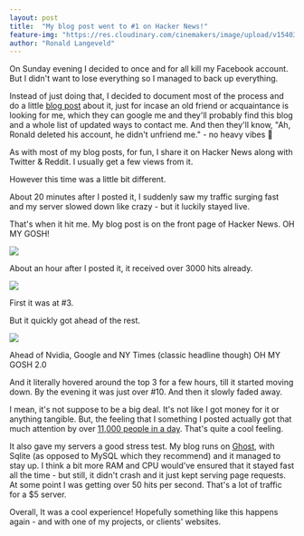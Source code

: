 ```yaml
---
layout: post
title:  "My blog post went to #1 on Hacker News!"
feature-img: "https://res.cloudinary.com/cinemakers/image/upload/v1540363159/blog/Screenshot-2018-10-08-at-08.52.24-3.png"
author: "Ronald Langeveld"
---
```


On Sunday evening I decided to once and for all kill my Facebook account. But I didn't want to lose everything so I managed to back up everything.

Instead of just doing that, I decided to document most of the process and do a little [blog post](https://ronaldlangeveld.com/deleting-facebook) about it, just for incase an old friend or acquaintance is looking for me, which they can google me and they'll probably find this blog and a whole list of updated ways to contact me. And then they'll know, "Ah, Ronald deleted his account, he didn't unfriend me." - no heavy vibes 💝

As with most of my blog posts, for fun, I share it on Hacker News along with Twitter & Reddit. I usually get a few views from it.

However this time was a little bit different.

About 20 minutes after I posted it, I suddenly saw my traffic surging fast and my server slowed down like crazy - but it luckily stayed live.

That's when it hit me. My blog post is on the front page of Hacker News. OH MY GOSH!

![](https://res.cloudinary.com/cinemakers/image/upload/v1540363161/blog/Screenshot-2018-10-08-at-08.52.40.png)

About an hour after I posted it, it received over 3000 hits already.

![](https://res.cloudinary.com/cinemakers/image/upload/v1540363161/blog/Screenshot-2018-10-08-at-07.23.31.png)

First it was at #3.

But it quickly got ahead of the rest.

![](https://res.cloudinary.com/cinemakers/image/upload/v1540363159/blog/Screenshot-2018-10-08-at-08.52.24-3.png)

Ahead of Nvidia, Google and NY Times (classic headline though) OH MY GOSH 2.0

And it literally hovered around the top 3 for a few hours, till it started moving down. By the evening it was just over #10. And then it slowly faded away.

I mean, it's not suppose to be a big deal. It's not like I got money for it or anything tangible. But, the feeling that I something I posted actually got that much attention by over [11,000 people in a day](https://simpleanalytics.io/ronaldlangeveld.com). That's quite a cool feeling.

It also gave my servers a good stress test. My blog runs on [Ghost](https://ghost.org), with Sqlite (as opposed to MySQL which they recommend) and it managed to stay up. I think a bit more RAM and CPU would've ensured that it stayed fast all the time - but still, it didn't crash and it just kept serving page requests. At some point I was getting over 50 hits per second. That's a lot of traffic for a $5 server.

Overall, It was a cool experience! Hopefully something like this happens again - and with one of my projects, or clients' websites.